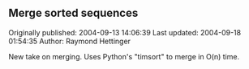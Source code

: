 ## Merge sorted sequences

Originally published: 2004-09-13 14:06:39
Last updated: 2004-09-18 01:54:35
Author: Raymond Hettinger

New take on merging.  Uses Python's "timsort" to merge in O(n) time.